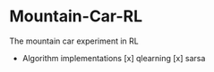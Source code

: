 # Mountain-Car-RL
The mountain car experiment in RL

- Algorithm implementations
[x] qlearning
[x] sarsa
